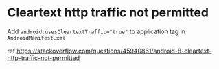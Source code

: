 # Cleartext http traffic not permitted

Add ```android:usesCleartextTraffic="true"``` to application tag in ```AndroidManifest.xml```

ref https://stackoverflow.com/questions/45940861/android-8-cleartext-http-traffic-not-permitted
